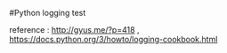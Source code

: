 #Python logging test


reference : http://gyus.me/?p=418 , https://docs.python.org/3/howto/logging-cookbook.html
